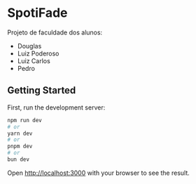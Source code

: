 # SpotiFade

Projeto de faculdade dos alunos:

- Douglas
- Luiz Poderoso
- Luiz Carlos
- Pedro

## Getting Started

First, run the development server:

```bash
npm run dev
# or
yarn dev
# or
pnpm dev
# or
bun dev
```

Open [http://localhost:3000](http://localhost:3000) with your browser to see the result.
